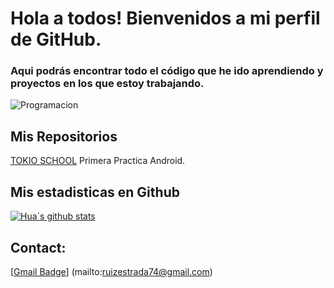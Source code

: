 # Hola a todos! Bienvenidos a mi perfil de GitHub.


### Aqui podrás encontrar todo el código que he ido aprendiendo y proyectos en los que estoy trabajando.


![Programacion](https://github.com/user-attachments/assets/39bb1a72-5bb7-46a4-bc61-0363fa398e35)

## Mis Repositorios

[TOKIO SCHOOL]([https://github.com/RUIZESTADA74/AndroidModulo1Practica1.git) Primera Practica Android.

## Mis estadisticas en Github
[![Hua´s github stats](https://github-readme-stats.vercel.app/api?username=ruizestada74&show_icons=true&theme=dark)](https://github.com/RUIZESTADA74/RuizEstada74/github-readme-stats)

## Contact:
[[Gmail Badge](https://img.shields.io/badge/-ruizestada74@gmail.com-style=flat-square&logo=Gmail&logoColor=white&link=mailto:ruizestada74@gmail.com)]
(mailto:ruizestrada74@gmail.com)
